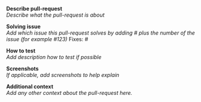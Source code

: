 <!--

Hello! Before you add a PR, please read the [FAQ](https://digitaldesign.scania.com/support/faqs) and/or [Contribution](https://digitaldesign.scania.com/contribution) information and also check if there is an issue already [reported](https://github.com/scania-digital-design-system/sdds-website/pulls).


After the PR is done, please check so all test is finished and fix all conflicts

-->


**Describe pull-request**  
_Describe what the pull-request is about_

**Solving issue**  
_Add which issue this pull-request solves by adding # plus the number of the issue (for example #123)_
Fixes: #

**How to test**  
_Add description how to test if possible_

**Screenshots**  
_If applicable, add screenshots to help explain_

**Additional context**  
_Add any other context about the pull-request here._
